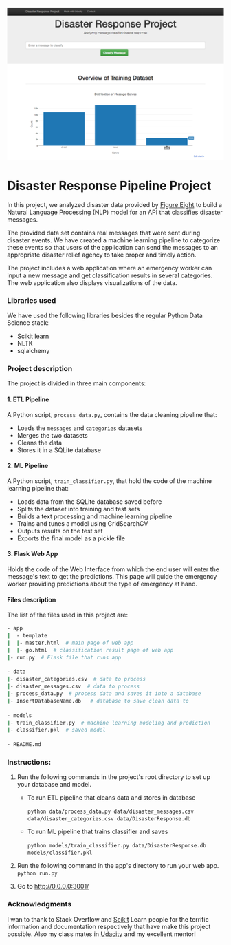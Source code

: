 ![alt Disaster Response Project](images/disaster-response-project1.png)

# Disaster Response Pipeline Project

In this project, we analyzed disaster data provided by [Figure Eight](https://www.figure-eight.com/) to build a Natural Language Processing (NLP) model for an API that classifies disaster messages.

The provided data set contains real messages that were sent during disaster events. We have created a machine learning pipeline to categorize these events so that users of the application can send the messages to an appropriate disaster relief agency to take proper and timely action.

The project includes a web application where an emergency worker can input a new message and get classification results in several categories. The web application also displays visualizations of the data.

### Libraries used

We have used the following libraries besides the regular Python Data Science stack:

- Scikit learn
- NLTK
- sqlalchemy

### Project description

The project is divided in three main components:

#### 1. ETL Pipeline

A Python script, `process_data.py`, contains the data cleaning pipeline that:

- Loads the `messages` and `categories` datasets
- Merges the two datasets
- Cleans the data
- Stores it in a SQLite database

#### 2. ML Pipeline

A Python script, `train_classifier.py`, that hold the code of the machine learning pipeline that:

- Loads data from the SQLite database saved before
- Splits the dataset into training and test sets
- Builds a text processing and machine learning pipeline
- Trains and tunes a model using GridSearchCV
- Outputs results on the test set
- Exports the final model as a pickle file

#### 3. Flask Web App

Holds the code of the Web Interface from which the end user will enter the message's text to get the predictions. This page will guide the emergency worker providing predictions about the type of emergency at hand.

#### Files description

The list of the files used in this project are:

```sh
- app
|  - template
|  |- master.html  # main page of web app
|  |- go.html  # classification result page of web app
|- run.py  # Flask file that runs app

- data
|- disaster_categories.csv  # data to process
|- disaster_messages.csv  # data to process
|- process_data.py  # process data and saves it into a database
|- InsertDatabaseName.db   # database to save clean data to

- models
|- train_classifier.py  # machine learning modeling and prediction
|- classifier.pkl  # saved model

- README.md
```

### Instructions:

1. Run the following commands in the project's root directory to set up your database and model.

    - To run ETL pipeline that cleans data and stores in database

        `python data/process_data.py data/disaster_messages.csv data/disaster_categories.csv data/DisasterResponse.db`
    - To run ML pipeline that trains classifier and saves

        `python models/train_classifier.py data/DisasterResponse.db models/classifier.pkl`

2. Run the following command in the app's directory to run your web app.
    `python run.py`

3. Go to http://0.0.0.0:3001/

### Acknowledgments

I wan to thank to Stack Overflow and [Scikit](https://scikit-learn.org/stable/index.html) Learn people for the terrific information and documentation respectively that have make this project possible. Also my class mates in [Udacity](https://www.udacity.com) and my excellent mentor!
